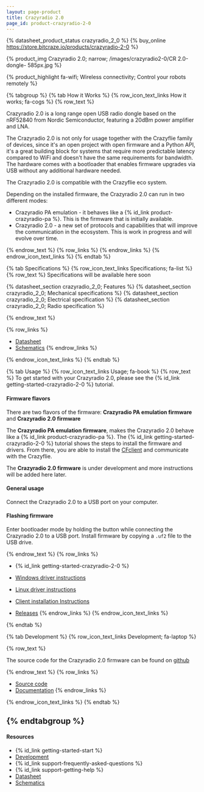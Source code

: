 ```yaml
---
layout: page-product
title: Crazyradio 2.0
page_id: product-crazyradio-2-0
---
```


{% datasheet_product_status crazyradio_2_0 %}
{% buy_online https://store.bitcraze.io/products/crazyradio-2-0 %}

{% product_img Crazyradio 2.0; narrow; /images/crazyradio2-0/CR 2.0-dongle- 585px.jpg %}

{% product_highlight fa-wifi; Wireless connectivity; Control your robots remotely %}

{% tabgroup %}
{% tab How it Works %}
{% row_icon_text_links How it works; fa-cogs %}
{% row_text %}

Crazyradio 2.0 is a long range open USB radio dongle based on the nRF52840 from Nordic Semiconductor, featuring a
20dBm power amplifier and LNA.

The Crazyradio 2.0 is not only for usage together with the Crazyflie family of devices, since
it's an open project with open firmware and a Python API, it's a great
building block for systems that require more predictable latency compared to WiFi and doesn't have the same
requirements for bandwidth. The hardware comes with a
bootloader that enables firmware upgrades via USB without any additional hardware needed.

The Crazyradio 2.0 is compatible with the Crazyflie eco system.

Depending on the installed firmware, the Crazyradio 2.0 can run in two different modes:
* Crazyradio PA emulation - it behaves like a {% id_link product-crazyradio-pa %}. This is the firmware that is initially available.
* Crazyradio 2.0 - a new set of protocols and capabilities that will improve the communication in the ecosystem. This is work in progress and will evolve over time.

{% endrow_text %}
{% row_links %}
{% endrow_links %}
{% endrow_icon_text_links %}
{% endtab %}


{% tab Specifications %}
{% row_icon_text_links Specifications; fa-list %}
{% row_text %}
Specifications will be available here soon

{% datasheet_section crazyradio_2_0; Features %}
{% datasheet_section crazyradio_2_0; Mechanical specifications %}
{% datasheet_section crazyradio_2_0; Electrical specification %}
{% datasheet_section crazyradio_2_0; Radio specification %}

{% endrow_text %}

{% row_links %}
- [Datasheet](/documentation/hardware/crazyradio_2_0/crazyradio_2_0-datasheet.pdf)
- [Schematics](/documentation/hardware/crazyradio_2_0/crazyradio2-reve-schematic.pdf)
{% endrow_links %}

{% endrow_icon_text_links %}
{% endtab %}


{% tab Usage %}
{% row_icon_text_links Usage; fa-book %}
{% row_text %}
To get started with your Crazyradio 2.0, please see the {% id_link getting-started-crazyradio-2-0 %} tutorial.

#### Firmware flavors

There are two flavors of the firmware: **Crazyradio PA emulation firmware** and **Crazyradio 2.0 firmware**

The **Crazyradio PA emulation firmware**, makes the Crazyradio 2.0 behave like a {% id_link product-crazyradio-pa %}. The
{% id_link getting-started-crazyradio-2-0 %} tutorial shows the steps to install the firmware and drivers. From there,
you are able to install the [CFclient](/documentation/repository/crazyflie-clients-python/master/installation/install/)
and communicate with the Crazyflie.

The **Crazyradio 2.0 firmware** is under development and more instructions will be added here later.

#### General usage

Connect the Crazyradio 2.0 to a USB port on your computer.

#### Flashing firmware

Enter bootloader mode by holding the button while connecting the Crazyradio 2.0 to a USB port. Install firmware by
copying a `.uf2` file to the USB drive.

{% endrow_text %}
{% row_links %}
* {% id_link getting-started-crazyradio-2-0 %}

* [Windows driver instructions](/documentation/repository/crazyradio-firmware/master/building/usbwindows/)

* [Linux driver instructions](/documentation/repository/crazyflie-lib-python/master/installation/usb_permissions/)

* [Client installation Instructions](/documentation/repository/crazyflie-clients-python/master/installation/install/)

* [Releases](https://github.com/bitcraze/crazyradio2-firmware/releases)
{% endrow_links %}
{% endrow_icon_text_links %}

{% endtab %}


{% tab Development %}
{% row_icon_text_links Development;  fa-laptop %}

{% row_text %}

The source code for the Crazyradio 2.0 firmware can be found on [github](https://github.com/bitcraze/crazyradio2-firmware)

{% endrow_text %}
{% row_links %}
- [Source code](https://github.com/bitcraze/crazyradio2-firmware)
- [Documentation](/documentation/repository/crazyradio2-firmware/main/)
{% endrow_links %}

{% endrow_icon_text_links %}
{% endtab %}

{% endtabgroup %}
---

#### Resources

- {% id_link getting-started-start %}
- [Development](/documentation/repository/crazyradio2-firmware/main/)
- {% id_link support-frequently-asked-questions %}
- {% id_link support-getting-help %}
- [Datasheet](/documentation/hardware/crazyradio_2_0/crazyradio_2_0-datasheet.pdf)
- [Schematics](/documentation/hardware/crazyradio_2_0/crazyradio2-reve-schematic.pdf)

